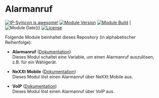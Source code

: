 # Alarmanruf

[![IP-Symcon is awesome!](https://img.shields.io/badge/IP--Symcon-6.1-blue.svg)](https://www.symcon.de)
[![Module Version](https://img.shields.io/badge/Module_Version-8.0-blue.svg)]()
[![Module Build](https://img.shields.io/badge/Module_Build-1-blue.svg)]()
[![Module Date](https://img.shields.io/badge/Module_Date-20230626_(26.06.2023)-blue.svg)]()
[![License](https://img.shields.io/badge/License-CC%20BY--NC--SA%204.0-green.svg)](https://creativecommons.org/licenses/by-nc-sa/4.0/)

Folgende Module beinhaltet dieses Repository (in alphabetischer Reihenfolge):

- __Alarmanruf__ ([Dokumentation](Alarmanruf))  
  Dieses Modul schaltet eine Variable, um einen Alarmanruf auszulösen, z.B. für ein Wählgerät.

- __NeXXt Mobile__ ([Dokumentation](NeXXt%20Mobile))  
  Dieses Modul löst einen Alarmanruf über NeXXt Mobile aus.

- __VoIP__ ([Dokumentation](VoIP))  
  Dieses Modul löst einen Alarmanruf über VoIP aus.